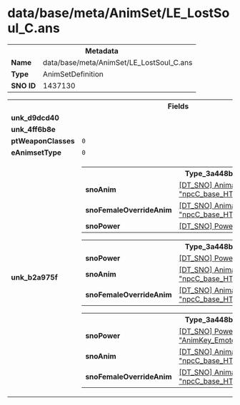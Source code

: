 <h1>data/base/meta/AnimSet/LE_LostSoul_C.ans</h1><table><tr><th colspan="100%">Metadata</th></tr><tr><td><b>Name</b></td><td>data/base/meta/AnimSet/LE_LostSoul_C.ans</td></tr><tr><td><b>Type</b></td><td>AnimSetDefinition</td></tr><tr><td><b>SNO ID</b></td><td>1437130</td></tr></table>

<table><tr><th colspan="100%">Fields</th></tr><tr><td><b>unk_d9dcd40</b></td><td></td></tr><tr><td><b>unk_4ff6b8e</b></td><td></td></tr><tr><td><b>ptWeaponClasses</b></td><td><code>0</code>
</td></tr><tr><td><b>eAnimsetType</b></td><td><code>0</code></td></tr><tr><td><b>unk_b2a975f</b></td><td><table><tr><th colspan="100%">Type_3a448b70</th></tr><tr><td><b>snoAnim</b></td><td><a href="..\Anim\npcC_base_HTH_evnt_item_inspect_ground.ani.md">[DT_SNO] Animation: "npcC_base_HTH_evnt_item_inspect_ground"</a></td></tr><tr><td><b>snoFemaleOverrideAnim</b></td><td><a href="..\Anim\npcC_base_HTH_evnt_item_inspect_ground.ani.md">[DT_SNO] Animation: "npcC_base_HTH_evnt_item_inspect_ground"</a></td></tr><tr><td><b>snoPower</b></td><td><a href="..\Power\LE_LostSoul_Inspect.pow.md">[DT_SNO] Power: "LE_LostSoul_Inspect"</a></td></tr></table>


<table><tr><th colspan="100%">Type_3a448b70</th></tr><tr><td><b>snoPower</b></td><td><a href="..\Power\AnimKey_Cower.pow.md">[DT_SNO] Power: "AnimKey_Cower"</a></td></tr><tr><td><b>snoAnim</b></td><td><a href="..\Anim\npcC_base_HTH_evnt_cower.ani.md">[DT_SNO] Animation: "npcC_base_HTH_evnt_cower"</a></td></tr><tr><td><b>snoFemaleOverrideAnim</b></td><td><a href="..\Anim\npcC_base_HTH_evnt_cower.ani.md">[DT_SNO] Animation: "npcC_base_HTH_evnt_cower"</a></td></tr></table>


<table><tr><th colspan="100%">Type_3a448b70</th></tr><tr><td><b>snoPower</b></td><td><a href="..\Power\AnimKey_Emote_Cry_Collapse.pow.md">[DT_SNO] Power: "AnimKey_Emote_Cry_Collapse"</a></td></tr><tr><td><b>snoAnim</b></td><td><a href="..\Anim\npcC_base_HTH_evnt_emote_cry_collapse_RT.ani.md">[DT_SNO] Animation: "npcC_base_HTH_evnt_emote_cry_collapse_RT"</a></td></tr><tr><td><b>snoFemaleOverrideAnim</b></td><td><a href="..\Anim\npcC_base_HTH_evnt_emote_cry_collapse_RT.ani.md">[DT_SNO] Animation: "npcC_base_HTH_evnt_emote_cry_collapse_RT"</a></td></tr></table>


</td></tr></table>

